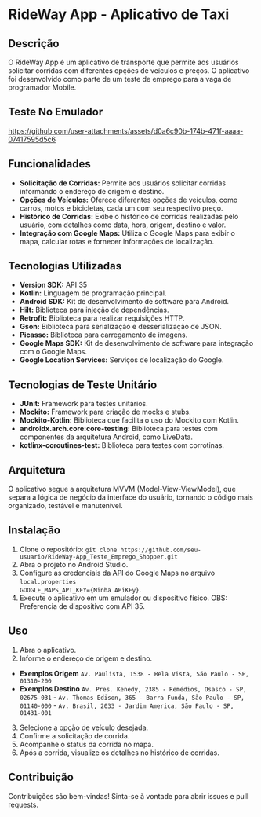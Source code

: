 # RideWay App - Aplicativo de Taxi

## Descrição

O RideWay App é um aplicativo de transporte que permite aos usuários solicitar corridas com
diferentes opções de veículos e preços. O aplicativo foi desenvolvido como parte de um teste de
emprego para a vaga de programador Mobile.

## Teste No Emulador



https://github.com/user-attachments/assets/d0a6c90b-174b-471f-aaaa-07417595d5c6






## Funcionalidades

* **Solicitação de Corridas:** Permite aos usuários solicitar corridas informando o endereço de
  origem e destino.
* **Opções de Veículos:** Oferece diferentes opções de veículos, como carros, motos e bicicletas,
  cada um com seu respectivo preço.
* **Histórico de Corridas:** Exibe o histórico de corridas realizadas pelo usuário, com detalhes
  como data, hora, origem, destino e valor.
* **Integração com Google Maps:** Utiliza o Google Maps para exibir o mapa, calcular rotas e
  fornecer informações de localização.

## Tecnologias Utilizadas

* **Version SDK:** API 35
* **Kotlin:** Linguagem de programação principal.
* **Android SDK:** Kit de desenvolvimento de software para Android.
* **Hilt:** Biblioteca para injeção de dependências.
* **Retrofit:** Biblioteca para realizar requisições HTTP.
* **Gson:** Biblioteca para serialização e desserialização de JSON.
* **Picasso:** Biblioteca para carregamento de imagens.
* **Google Maps SDK:** Kit de desenvolvimento de software para integração com o Google Maps.
* **Google Location Services:** Serviços de localização do Google.


## Tecnologias de Teste Unitário

* **JUnit:** Framework para testes unitários.
* **Mockito:** Framework para criação de mocks e stubs.
* **Mockito-Kotlin:** Biblioteca que facilita o uso do Mockito com Kotlin.
* **androidx.arch.core:core-testing:**  Biblioteca para testes com componentes da arquitetura Android, como LiveData.
* **kotlinx-coroutines-test:** Biblioteca para testes com corrotinas.



## Arquitetura

O aplicativo segue a arquitetura MVVM (Model-View-ViewModel), que separa a lógica de negócio da
interface do usuário, tornando o código mais organizado, testável e manutenível.

## Instalação

1. Clone o
   repositório: `git clone https://github.com/seu-usuario/RideWay-App_Teste_Emprego_Shopper.git`
2. Abra o projeto no Android Studio.
3. Configure as credenciais da API do Google Maps no arquivo `local.properties` <br> `GOOGLE_MAPS_API_KEY={Minha APiKEy}`.
4. Execute o aplicativo em um emulador ou dispositivo físico. OBS: Preferencia de dispositivo com API 35.

## Uso

1. Abra o aplicativo.
2. Informe o endereço de origem e destino.
- **Exemplos Origem** ```Av. Paulista, 1538 - Bela Vista, São Paulo - SP, 01310-200```
- **Exemplos Destino** ```Av. Pres. Kenedy, 2385 - Remédios, Osasco - SP, 02675-031``` - ```Av. Thomas Edison, 365 - Barra Funda, São Paulo - SP, 01140-000``` - ```Av. Brasil, 2033 - Jardim America, São Paulo - SP, 01431-001```
3. Selecione a opção de veículo desejada.
4. Confirme a solicitação de corrida.
5. Acompanhe o status da corrida no mapa.
6. Após a corrida, visualize os detalhes no histórico de corridas.

## Contribuição

Contribuições são bem-vindas! Sinta-se à vontade para abrir issues e pull requests.

